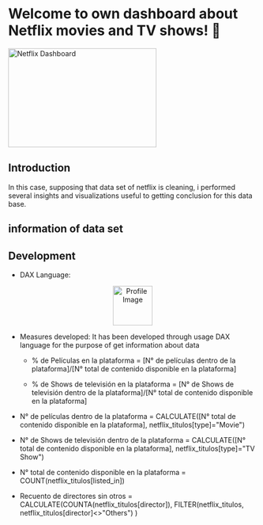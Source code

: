 # Welcome to own dashboard about Netflix movies and TV shows! 👋


[<img src="https://icon-library.com/images/link-icon-svg/link-icon-svg-29.jpg" width="300" height="200" alt="Netflix Dashboard">](https://github.com/RodriNico2206/Power-BI/blob/master/Netflix%20Movies-TV%20Shows/Netflix%20Movies-TV%20Shows.pdf)


## Introduction
In this case, supposing that data set of netflix is cleaning, i performed several insights and visualizations useful to getting conclusion for this data base.

## information of data set



## Development

- DAX Language:

<div id="badges" align="center">
  <img src="https://www.ati-mirage.com.au/wp-content/uploads/2021/03/powerbidax.png" alt="Profile Image" style="width: 80px; height: 80px;"/>
</div>

- Measures developed:
It has been developed through usage DAX language for the purpose of get information about data

  - % de Películas en la plataforma = [N° de películas dentro de la plataforma]/[N° total de contenido disponible en la plataforma]

  - % de Shows de televisión en la plataforma = [N° de Shows de televisión dentro de la plataforma]/[N° total de contenido disponible en la plataforma]

 - N° de películas dentro de la plataforma = CALCULATE([N° total de contenido disponible en la plataforma],
  netflix_titulos[type]="Movie")

 - N° de Shows de televisión dentro de la plataforma = CALCULATE([N° total de contenido disponible en la plataforma],
  netflix_titulos[type]="TV Show")

 - N° total de contenido disponible en la plataforma = COUNT(netflix_titulos[listed_in])

 - Recuento de directores sin otros = CALCULATE(COUNTA(netflix_titulos[director]), 
  FILTER(netflix_titulos, netflix_titulos[director]<>"Others") )
